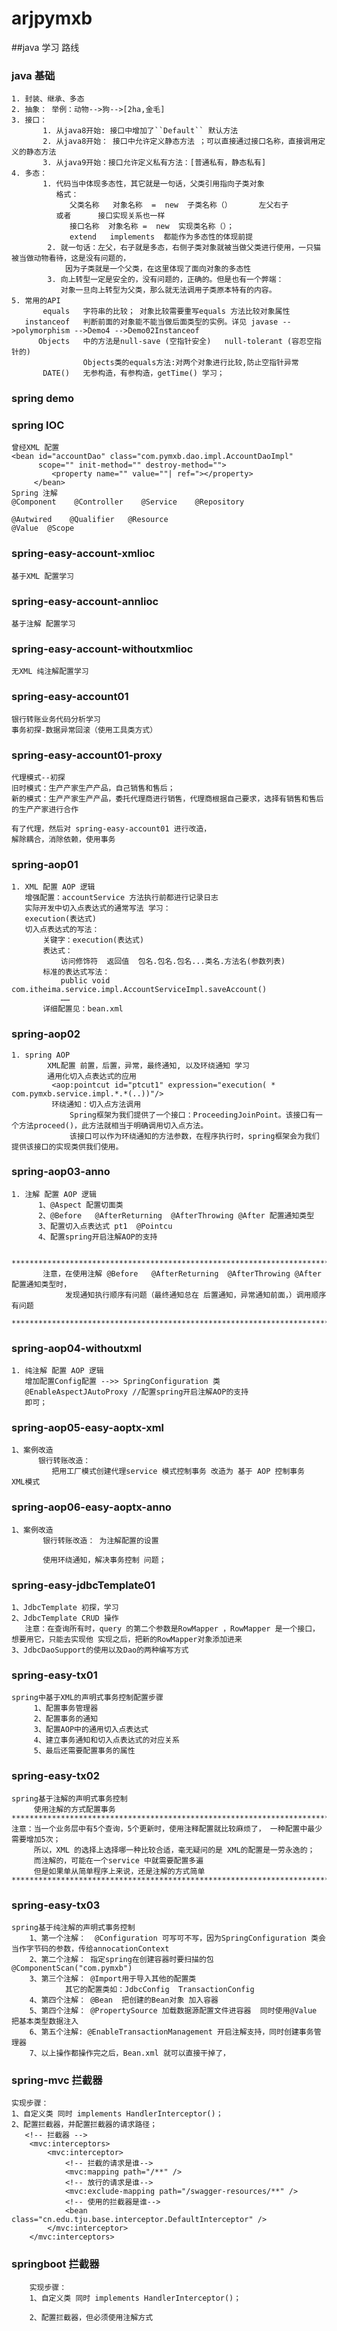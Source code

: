 # arjpymxb
##java 学习 路线
### java 基础
    1. 封装、继承、多态     
    2. 抽象： 举例：动物-->狗-->[2ha,金毛]
    3. 接口：
           1. 从java8开始: 接口中增加了``Default`` 默认方法
           2. 从java8开始： 接口中允许定义静态方法 ；可以直接通过接口名称，直接调用定义的静态方法
           3. 从java9开始：接口允许定义私有方法：[普通私有，静态私有]
    4. 多态：
           1. 代码当中体现多态性，其它就是一句话，父类引用指向子类对象
              格式：
                 父类名称   对象名称  =  new  子类名称（）      左父右子
              或者      接口实现关系也一样
                 接口名称  对象名称 =  new  实现类名称（）；            
                 extend   implements  都能作为多态性的体现前提            
            2. 就一句话：左父，右子就是多态，右侧子类对象就被当做父类进行使用，一只猫被当做动物看待，这是没有问题的，
                因为子类就是一个父类，在这里体现了面向对象的多态性
            3. 向上转型一定是安全的，没有问题的，正确的。但是也有一个弊端：
               对象一旦向上转型为父类，那么就无法调用子类原本特有的内容。
    5. 常用的API 
           equals   字符串的比较； 对象比较需要重写equals 方法比较对象属性
       instanceof   判断前面的对象能不能当做后面类型的实例。详见 javase -->polymorphism -->Demo4 -->Demo02Instanceof
          Objects   中的方法是null-save (空指针安全)   null-tolerant (容忍空指针的)
                    Objects类的equals方法:对两个对象进行比较,防止空指针异常
           DATE()   无参构造，有参构造，getTime() 学习；
### spring demo 
### spring IOC
    曾经XML 配置
    <bean id="accountDao" class="com.pymxb.dao.impl.AccountDaoImpl" 
          scope="" init-method="" destroy-method="">
             <property name="" value=""| ref="></property>
         </bean>
    Spring 注解
    @Component    @Controller    @Service    @Repository
    
    @Autwired    @Qualifier   @Resource
    @Value  @Scope
### spring-easy-account-xmlioc
    基于XML 配置学习
### spring-easy-account-annlioc
    基于注解 配置学习
### spring-easy-account-withoutxmlioc
    无XML 纯注解配置学习
### spring-easy-account01
    银行转账业务代码分析学习
    事务初探-数据异常回滚（使用工具类方式） 
### spring-easy-account01-proxy
    代理模式--初探
    旧时模式：生产产家生产产品，自己销售和售后；
    新的模式：生产产家生产产品，委托代理商进行销售，代理商根据自己要求，选择有销售和售后的生产产家进行合作   
    
    有了代理，然后对 spring-easy-account01 进行改造，
    解除耦合，消除依赖，使用事务
### spring-aop01
    1. XML 配置 AOP 逻辑
       增强配置：accountService 方法执行前都进行记录日志
       实际开发中切入点表达式的通常写法 学习：
       execution(表达式)
       切入点表达式的写法：
           关键字：execution(表达式)
           表达式：
               访问修饰符  返回值  包名.包名.包名...类名.方法名(参数列表)
           标准的表达式写法：
               public void com.itheima.service.impl.AccountServiceImpl.saveAccount()
               ……
           详细配置见：bean.xml
### spring-aop02
    1. spring AOP
            XML配置 前置，后置，异常，最终通知, 以及环绕通知 学习
            通用化切入点表达式的应用
             <aop:pointcut id="ptcut1" expression="execution( * com.pymxb.service.impl.*.*(..))"/>
             环绕通知：切入点方法调用
                 Spring框架为我们提供了一个接口：ProceedingJoinPoint。该接口有一个方法proceed()，此方法就相当于明确调用切入点方法。
                 该接口可以作为环绕通知的方法参数，在程序执行时，spring框架会为我们提供该接口的实现类供我们使用。
### spring-aop03-anno
    1. 注解 配置 AOP 逻辑
          1、@Aspect 配置切面类
          2、@Before   @AfterReturning  @AfterThrowing @After 配置通知类型
          3、配置切入点表达式 pt1  @Pointcu
          4、配置spring开启注解AOP的支持
          
          ********************************************************************************
           注意，在使用注解 @Before   @AfterReturning  @AfterThrowing @After 配置通知类型时，
                发现通知执行顺序有问题（最终通知总在 后置通知，异常通知前面，）调用顺序有问题
          ********************************************************************************
       
### spring-aop04-withoutxml
    1. 纯注解 配置 AOP 逻辑
       增加配置Config配置 -->> SpringConfiguration 类
       @EnableAspectJAutoProxy //配置spring开启注解AOP的支持
       即可；
### spring-aop05-easy-aoptx-xml
    1、案例改造
          银行转账改造： 
             把用工厂模式创建代理service 模式控制事务 改造为 基于 AOP 控制事务  XML模式
### spring-aop06-easy-aoptx-anno
    1、案例改造
           银行转账改造： 为注解配置的设置
           
           使用环绕通知，解决事务控制 问题；
### spring-easy-jdbcTemplate01
    1、JdbcTemplate 初探，学习
    2、JdbcTemplate CRUD 操作
       注意：在查询所有时，query 的第二个参数是RowMapper ，RowMapper 是一个接口，想要用它，只能去实现他 实现之后，把新的RowMapper对象添加进来
    3、JdbcDaoSupport的使用以及Dao的两种编写方式
### spring-easy-tx01
    spring中基于XML的声明式事务控制配置步骤
         1、配置事务管理器
         2、配置事务的通知
         3、配置AOP中的通用切入点表达式
         4、建立事务通知和切入点表达式的对应关系
         5、最后还需要配置事务的属性
### spring-easy-tx02
    spring基于注解的声明式事务控制
         使用注解的方式配置事务
    ***************************************************************************************     
    注意：当一个业务层中有5个查询，5个更新时，使用注释配置就比较麻烦了， 一种配置中最少需要增加5次；
         所以，XML 的选择上选择哪一种比较合适，毫无疑问的是 XML的配置是一劳永逸的；
         而注解的，可能在一个service 中就需要配置多遍
         但是如果单从简单程序上来说，还是注解的方式简单
    ***************************************************************************************
### spring-easy-tx03
    spring基于纯注解的声明式事务控制
        1、第一个注解：  @Configuration 可写可不写，因为SpringConfiguration 类会当作字节码的参数，传给annocationContext
        2、第二个注解： 指定spring在创建容器时要扫描的包 @ComponentScan("com.pymxb")
        3、第三个注解： @Import用于导入其他的配置类
                其它的配置类如：JdbcConfig  TransactionConfig
        4、第四个注解： @Bean  把创建的Bean对象 加入容器
        5、第四个注解： @PropertySource 加载数据源配置文件进容器  同时使用@Value 把基本类型数据注入
        6、第五个注解: @EnableTransactionManagement 开启注解支持，同时创建事务管理器
        7、以上操作都操作完之后，Bean.xml 就可以直接干掉了，
### spring-mvc 拦截器
    实现步骤：
    1、自定义类 同时 implements HandlerInterceptor()；
    2、配置拦截器，并配置拦截器的请求路径；
       <!-- 拦截器 -->
       	<mvc:interceptors>
       		<mvc:interceptor>
       			<!-- 拦截的请求是谁-->
       			<mvc:mapping path="/**" />
       			<!-- 放行的请求是谁-->
       			<mvc:exclude-mapping path="/swagger-resources/**" />
       			<!-- 使用的拦截器是谁-->
       			<bean class="cn.edu.tju.base.interceptor.DefaultInterceptor" />
       		</mvc:interceptor>
       	</mvc:interceptors>
### springboot 拦截器
        实现步骤：
        1、自定义类 同时 implements HandlerInterceptor()；
           
        2、配置拦截器，但必须使用注解方式